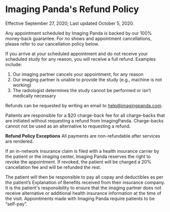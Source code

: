 # Imaging Panda's Refund Policy

Effective September 27, 2020; Last updated October 5, 2020.



Any appointment scheduled by Imaging Panda is backed by our 100% money-back guarantee. For no shows and appointment cancellations, please refer to our cancellation policy below.

If you arrive at your scheduled appointment and do not receive your scheduled study for any reason, you will receive a full refund. Examples include:

1. Our imaging partner cancels your appointment, for any reason
2. Our imaging partner is unable to provide the study (e.g., machine is not working)
3. The radiologist determines the study cannot be performed or isn’t medically necessary

Refunds can be requested by writing an email to help@imagingpanda.com.

Patients are responsible for a $20 charge-back fee for all charge-backs that are initiated without requesting a refund from ImagingPanda. Charge-backs cannot not be used as an alternative to requesting a refund.

**Refund Policy Exceptions**
All payments are non-refundable after services are rendered.

If an in-network insurance claim is filed with a health insurance carrier by the patient or the imaging center, Imaging Panda reserves the right to revoke the appointment. If revoked, the patient will be charged a 20% cancellation fee and will be refunded the rest. 

The patient will then be responsible to pay all copay and deductibles as per the patient’s Explanation of Benefits received from their insurance company. It is the patient's responsibility to ensure that the imaging partner does not receive alternative or additional health insurance information at the time of the visit. Appointments made with Imaging Panda require patients to be “self-pay”.